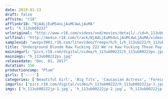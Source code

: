 ```yaml
---
date: 2019-01-13
draft: false
affsite: "r18"
afflinkr18: "NjA4LjEuMS4xLjAuMC4wLjAuMA"
url: "h_113ub00222"
urloriginal: "http://www.r18.com/videos/vod/movies/detail/-/id=h_113ub00222"
urlfinal: "http://media.r18.com/track/NjA4LjEuMS4xLjAuMC4wLjAuMA/videos/vod/movies/detail/-/id=h_113ub00222"
samplevid: "awspv3001.r18.com/litevideo/freepv/h/h_1/h_113ub222/h_113ub222_dmb_w.mp4"
title: "Underground Blonde Raw Fucking 222 We're Raw Fucking These Pay-For-Play Amateur Big Tits Blonde Babes!"
mainimgurl: "pics.r18.com/digital/video/h_113ub00222/h_113ub00222ps.jpg"
mainimgs: "h_113ub00222ps.jpg"
releasedate: "Dec. 01, 2017"
duration: 156
productioncomp: "Plum"
girls: ['----']
categories: ['Beautiful Girl', 'Big Tits', 'Caucasian Actress', 'Foreign Imports', 'Amateur']
imgurls: ['pics.r18.com/digital/video/h_113ub00222/h_113ub00222jp-1.jpg', 'pics.r18.com/digital/video/h_113ub00222/h_113ub00222jp-2.jpg', 'pics.r18.com/digital/video/h_113ub00222/h_113ub00222jp-3.jpg', 'pics.r18.com/digital/video/h_113ub00222/h_113ub00222jp-4.jpg', 'pics.r18.com/digital/video/h_113ub00222/h_113ub00222jp-5.jpg', 'pics.r18.com/digital/video/h_113ub00222/h_113ub00222jp-6.jpg', 'pics.r18.com/digital/video/h_113ub00222/h_113ub00222jp-7.jpg', 'pics.r18.com/digital/video/h_113ub00222/h_113ub00222jp-8.jpg', 'pics.r18.com/digital/video/h_113ub00222/h_113ub00222jp-9.jpg', 'pics.r18.com/digital/video/h_113ub00222/h_113ub00222jp-10.jpg', 'pics.r18.com/digital/video/h_113ub00222/h_113ub00222jp-11.jpg', 'pics.r18.com/digital/video/h_113ub00222/h_113ub00222jp-12.jpg', 'pics.r18.com/digital/video/h_113ub00222/h_113ub00222jp-13.jpg', 'pics.r18.com/digital/video/h_113ub00222/h_113ub00222jp-14.jpg', 'pics.r18.com/digital/video/h_113ub00222/h_113ub00222jp-15.jpg', 'pics.r18.com/digital/video/h_113ub00222/h_113ub00222jp-16.jpg', 'pics.r18.com/digital/video/h_113ub00222/h_113ub00222jp-17.jpg', 'pics.r18.com/digital/video/h_113ub00222/h_113ub00222jp-18.jpg', 'pics.r18.com/digital/video/h_113ub00222/h_113ub00222jp-19.jpg', 'pics.r18.com/digital/video/h_113ub00222/h_113ub00222jp-20.jpg']
imgs: ['h_113ub00222jp-1.jpg', 'h_113ub00222jp-2.jpg', 'h_113ub00222jp-3.jpg', 'h_113ub00222jp-4.jpg', 'h_113ub00222jp-5.jpg', 'h_113ub00222jp-6.jpg', 'h_113ub00222jp-7.jpg', 'h_113ub00222jp-8.jpg', 'h_113ub00222jp-9.jpg', 'h_113ub00222jp-10.jpg', 'h_113ub00222jp-11.jpg', 'h_113ub00222jp-12.jpg', 'h_113ub00222jp-13.jpg', 'h_113ub00222jp-14.jpg', 'h_113ub00222jp-15.jpg', 'h_113ub00222jp-16.jpg', 'h_113ub00222jp-17.jpg', 'h_113ub00222jp-18.jpg', 'h_113ub00222jp-19.jpg', 'h_113ub00222jp-20.jpg']
---
```

